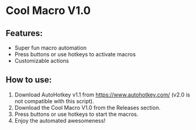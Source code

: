 # Cool Macro V1.0

## Features:
- Super fun macro automation
- Press buttons or use hotkeys to activate macros
- Customizable actions

## How to use:
1. Download AutoHotkey v1.1 from https://www.autohotkey.com/ (v2.0 is not compatible with this script).
2. Download the Cool Macro V1.0 from the Releases section.
3. Press buttons or use hotkeys to start the macros.
4. Enjoy the automated awesomeness!
